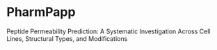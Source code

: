# PharmPapp
Peptide Permeability Prediction: A Systematic Investigation Across Cell Lines, Structural Types, and Modifications
